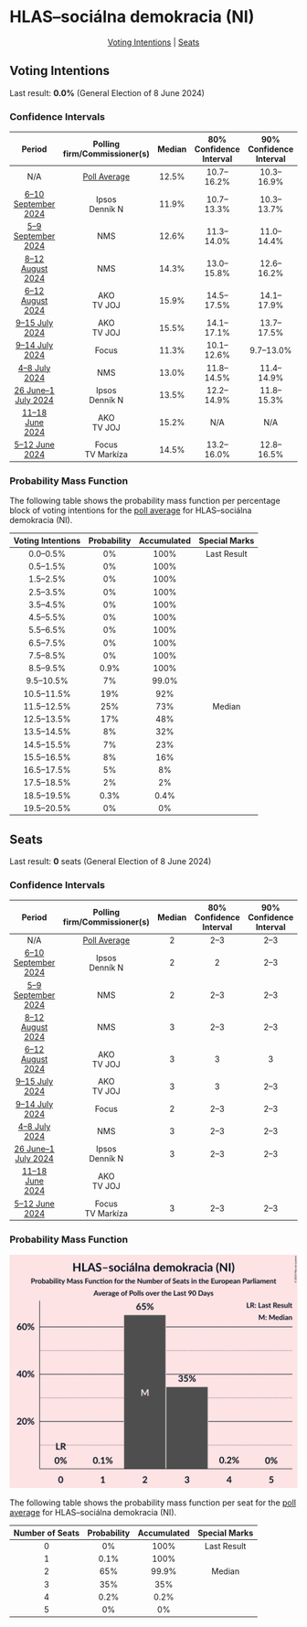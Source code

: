 # HLAS–sociálna demokracia (NI)

<p align="center"><a href="#voting-intentions">Voting Intentions</a> | <a href="#seats">Seats</a></p>

## Voting Intentions

Last result: **0.0%** (General Election of 8 June 2024)

### Confidence Intervals

| Period     | Polling firm/Commissioner(s) | Median | 80% Confidence Interval | 90% Confidence Interval | 95% Confidence Interval | 99% Confidence Interval |
|:----------:|:----------------:|:-----------:|:-----------------------:|:-----------------------:|:-----------------------:|:-----------------------:|
| N/A | [Poll Average](average.html) | 12.5% | 10.7–16.2% | 10.3–16.9% | 9.9–17.5% | 9.3–18.4% |
| [6–10 September 2024](2024-09-10-Ipsos.html) | Ipsos <br> Denník N | 11.9% | 10.7–13.3% | 10.3–13.7% | 10.1–14.0% | 9.5–14.7% |
| [5–9 September 2024](2024-09-09-NMS.html) | NMS | 12.6% | 11.3–14.0% | 11.0–14.4% | 10.7–14.8% | 10.1–15.5% |
| [8–12 August 2024](2024-08-12-NMS.html) | NMS | 14.3% | 13.0–15.8% | 12.6–16.2% | 12.3–16.6% | 11.7–17.3% |
| [6–12 August 2024](2024-08-12-AKO.html) | AKO <br> TV JOJ | 15.9% | 14.5–17.5% | 14.1–17.9% | 13.8–18.3% | 13.1–19.1% |
| [9–15 July 2024](2024-07-15-AKO.html) | AKO <br> TV JOJ | 15.5% | 14.1–17.1% | 13.7–17.5% | 13.4–17.9% | 12.7–18.7% |
| [9–14 July 2024](2024-07-14-Focus.html) | Focus | 11.3% | 10.1–12.6% | 9.7–13.0% | 9.4–13.4% | 8.9–14.0% |
| [4–8 July 2024](2024-07-08-NMS.html) | NMS | 13.0% | 11.8–14.5% | 11.4–14.9% | 11.1–15.3% | 10.5–16.0% |
| [26 June–1 July 2024](2024-07-01-Ipsos.html) | Ipsos <br> Denník N | 13.5% | 12.2–14.9% | 11.8–15.3% | 11.5–15.7% | 10.9–16.4% |
| [11–18 June 2024](2024-06-18-AKO.html) | AKO <br> TV JOJ | 15.2% | N/A | N/A | N/A | N/A |
| [5–12 June 2024](2024-06-12-Focus.html) | Focus <br> TV Markíza | 14.5% | 13.2–16.0% | 12.8–16.5% | 12.5–16.8% | 11.9–17.6% |

### Probability Mass Function

The following table shows the probability mass function per percentage block of voting intentions for the [poll average](average.html) for HLAS–sociálna demokracia (NI).

| Voting Intentions | Probability | Accumulated | Special Marks |
|:-----------------:|:-----------:|:-----------:|:-------------:|
| 0.0–0.5% | 0% | 100% | Last Result |
| 0.5–1.5% | 0% | 100% |  |
| 1.5–2.5% | 0% | 100% |  |
| 2.5–3.5% | 0% | 100% |  |
| 3.5–4.5% | 0% | 100% |  |
| 4.5–5.5% | 0% | 100% |  |
| 5.5–6.5% | 0% | 100% |  |
| 6.5–7.5% | 0% | 100% |  |
| 7.5–8.5% | 0% | 100% |  |
| 8.5–9.5% | 0.9% | 100% |  |
| 9.5–10.5% | 7% | 99.0% |  |
| 10.5–11.5% | 19% | 92% |  |
| 11.5–12.5% | 25% | 73% | Median |
| 12.5–13.5% | 17% | 48% |  |
| 13.5–14.5% | 8% | 32% |  |
| 14.5–15.5% | 7% | 23% |  |
| 15.5–16.5% | 8% | 16% |  |
| 16.5–17.5% | 5% | 8% |  |
| 17.5–18.5% | 2% | 2% |  |
| 18.5–19.5% | 0.3% | 0.4% |  |
| 19.5–20.5% | 0% | 0% |  |


## Seats

Last result: **0** seats (General Election of 8 June 2024)

### Confidence Intervals

| Period     | Polling firm/Commissioner(s) | Median | 80% Confidence Interval | 90% Confidence Interval | 95% Confidence Interval | 99% Confidence Interval |
|:----------:|:----------------:|:------:|:-----------------------:|:-----------------------:|:-----------------------:|:-----------------------:|
| N/A | [Poll Average](average.html) | 2 | 2–3 | 2–3 | 2–3 | 2–3 |
| [6–10 September 2024](2024-09-10-Ipsos.html) | Ipsos <br> Denník N | 2 | 2 | 2–3 | 2–3 | 2–3 |
| [5–9 September 2024](2024-09-09-NMS.html) | NMS | 2 | 2–3 | 2–3 | 2–3 | 2–3 |
| [8–12 August 2024](2024-08-12-NMS.html) | NMS | 3 | 2–3 | 2–3 | 2–3 | 2–3 |
| [6–12 August 2024](2024-08-12-AKO.html) | AKO <br> TV JOJ | 3 | 3 | 3 | 3 | 2–4 |
| [9–15 July 2024](2024-07-15-AKO.html) | AKO <br> TV JOJ | 3 | 3 | 2–3 | 2–3 | 2–4 |
| [9–14 July 2024](2024-07-14-Focus.html) | Focus | 2 | 2–3 | 2–3 | 2–3 | 2–3 |
| [4–8 July 2024](2024-07-08-NMS.html) | NMS | 3 | 2–3 | 2–3 | 2–3 | 2–3 |
| [26 June–1 July 2024](2024-07-01-Ipsos.html) | Ipsos <br> Denník N | 3 | 2–3 | 2–3 | 2–3 | 2–3 |
| [11–18 June 2024](2024-06-18-AKO.html) | AKO <br> TV JOJ |  |  |  |  |  |
| [5–12 June 2024](2024-06-12-Focus.html) | Focus <br> TV Markíza | 3 | 2–3 | 2–3 | 2–3 | 2–3 |

### Probability Mass Function

![Graph with seats probability mass function not yet produced](average-seats-pmf-hlas–sociálnademokraciani.png "Seats Probability Mass Function")

The following table shows the probability mass function per seat for the [poll average](average.html) for HLAS–sociálna demokracia (NI).

| Number of Seats | Probability | Accumulated | Special Marks |
|:---------------:|:-----------:|:-----------:|:-------------:|
| 0 | 0% | 100% | Last Result |
| 1 | 0.1% | 100% |  |
| 2 | 65% | 99.9% | Median |
| 3 | 35% | 35% |  |
| 4 | 0.2% | 0.2% |  |
| 5 | 0% | 0% |  |


